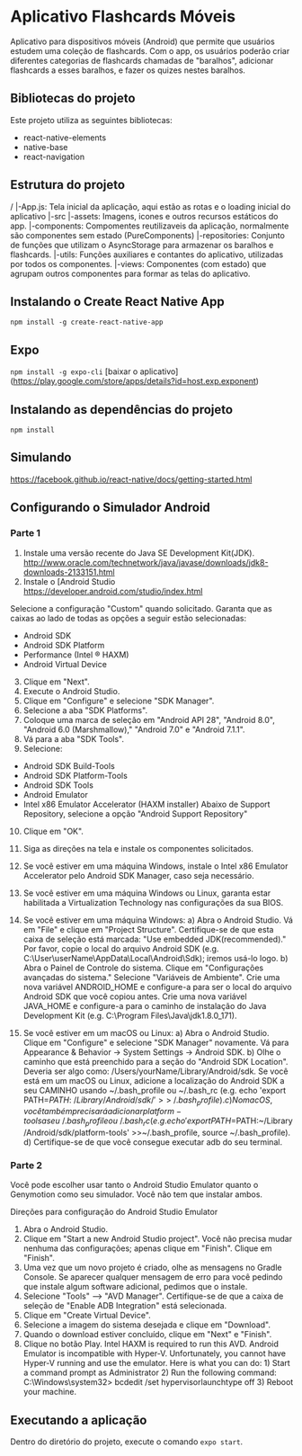 # Aplicativo Flashcards Móveis

Aplicativo para dispositivos móveis (Android) que permite que usuários estudem uma coleção de flashcards. Com o app, os usuários poderão criar diferentes categorias de flashcards chamadas de "baralhos", adicionar flashcards a esses baralhos, e fazer os quizes nestes baralhos.

## Bibliotecas do projeto
Este projeto utiliza as seguintes bibliotecas:
- react-native-elements
- native-base
- react-navigation


## Estrutura do projeto

/
|-App.js: Tela inicial da aplicação, aqui estão as rotas e o loading inicial do aplicativo
|-src
  |-assets: Imagens, icones e outros recursos estáticos do app.
  |-components: Compomentes reutilizaveis da aplicação, normalmente são componentes sem estado (PureComponents)
  |-repositories: Conjunto de funções que utilizam o AsyncStorage para armazenar os baralhos e flashcards.
  |-utils: Funções auxiliares e contantes do aplicativo, utilizadas por todos os componentes.
  |-views: Componentes (com estado) que agrupam outros componentes para formar as telas do aplicativo.


## Instalando o Create React Native App
`npm install -g create-react-native-app`

## Expo
`npm install -g expo-cli`
[baixar o aplicativo] (https://play.google.com/store/apps/details?id=host.exp.exponent)

## Instalando as dependências do projeto
`npm install`

## Simulando 
https://facebook.github.io/react-native/docs/getting-started.html
	
## Configurando o Simulador Android
### Parte 1

1) Instale uma versão recente do Java SE Development Kit(JDK). 
    http://www.oracle.com/technetwork/java/javase/downloads/jdk8-downloads-2133151.html
2) Instale o [Android Studio
    https://developer.android.com/studio/index.html
    
Selecione a configuração "Custom" quando solicitado. Garanta que as caixas ao lado de todas as opções a seguir estão selecionadas:
- Android SDK
- Android SDK Platform
- Performance (Intel ® HAXM)
- Android Virtual Device

3) Clique em "Next".
4) Execute o Android Studio.
5) Clique em "Configure" e selecione "SDK Manager".
6) Selecione a aba "SDK Platforms".
7) Coloque uma marca de seleção em "Android API 28", "Android 8.0", "Android 6.0 (Marshmallow)," "Android 7.0" e "Android 7.1.1".
8) Vá para a aba "SDK Tools".
9) Selecione:
- Android SDK Build-Tools
- Android SDK Platform-Tools
- Android SDK Tools
- Android Emulator
- Intel x86 Emulator Accelerator (HAXM installer)
Abaixo de Support Repository, selecione a opção "Android Support Repository"
10) Clique em "OK".
11) Siga as direções na tela e instale os componentes solicitados.
12) Se você estiver em uma máquina Windows, instale o Intel x86 Emulator Accelerator pelo Android SDK Manager, caso seja necessário.
13) Se você estiver em uma máquina Windows ou Linux, garanta estar habilitada a Virtualization Technology nas configurações da sua BIOS.
14) Se você estiver em uma máquina Windows:
    a) Abra o Android Studio. Vá em "File" e clique em "Project Structure". Certifique-se de que esta caixa de seleção está marcada: "Use embedded JDK(recommended)." Por favor, copie o local do arquivo Android SDK (e.g. C:\User\userName\AppData\Local\Android\Sdk); iremos usá-lo logo.
    b) Abra o Painel de Controle do sistema. Clique em "Configurações avançadas do sistema." Selecione "Variáveis de Ambiente". Crie uma nova variável ANDROID_HOME e configure-a para ser o local do arquivo Android SDK que você copiou antes.
    Crie uma nova variável JAVA_HOME e configure-a para o caminho de instalação do Java Development Kit (e.g. C:\Program Files\Java\jdk1.8.0_171).

15) Se você estiver em um macOS ou Linux:
    a) Abra o Android Studio. Clique em "Configure" e selecione "SDK Manager" novamente. Vá para Appearance & Behavior -> System Settings -> Android SDK.
    b) Olhe o caminho que está preenchido para a seção do "Android SDK Location". Deveria ser algo como: /Users/yourName/Library/Android/sdk. Se você está em um macOS ou Linux, adicione a localização do Android SDK a seu CAMINHO usando ~/.bash_profile ou ~/.bash_rc (e.g. echo 'export PATH=$PATH:~/Library/Android/sdk/'>>~/.bash_profile).
    c) No macOS, você também precisará adicionar platform-tools a seu ~/.bash_profile ou ~/.bash_rc (e.g. echo 'export PATH=$PATH:~/Library/Android/sdk/platform-tools' >>~/.bash_profile, source ~/.bash_profile).
    d) Certifique-se de que você consegue executar adb do seu terminal.
    
### Parte 2
Você pode escolher usar tanto o Android Studio Emulator quanto o Genymotion como seu simulador. Você não tem que instalar ambos.

Direções para configuração do Android Studio Emulator
1) Abra o Android Studio.
2) Clique em "Start a new Android Studio project". Você não precisa mudar nenhuma das configurações; apenas clique em "Finish". Clique em "Finish".
3) Uma vez que um novo projeto é criado, olhe as mensagens no Gradle Console.
    Se aparecer qualquer mensagem de erro para você pedindo que instale algum software adicional, pedimos que o instale.
4) Selecione "Tools" --> "AVD Manager". Certifique-se de que a caixa de seleção de "Enable ADB Integration" está selecionada.
5) Clique em "Create Virtual Device".
6) Selecione a imagem do sistema desejada e clique em "Download".
7) Quando o download estiver concluído, clique em "Next" e "Finish".
8) Clique no botão Play.
    Intel HAXM is required to run this AVD.
    Android Emulator is incompatible with Hyper-V.
        Unfortunately, you cannot have Hyper-V running and use the emulator.
        Here is what you can do:
        1) Start a command prompt as Administrator
        2) Run the following command: C:\Windows\system32> bcdedit /set hypervisorlaunchtype off
        3) Reboot your machine.

## Executando a aplicação
Dentro do diretório do projeto, execute o comando `expo start`.